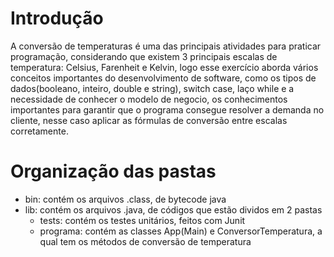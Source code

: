 # Introdução
A conversão de temperaturas é uma das principais atividades para praticar programação, considerando que existem 3 principais escalas de temperatura: Celsius, Farenheit e Kelvin, logo esse exercício aborda vários conceitos importantes do desenvolvimento de software, como os tipos de dados(booleano, inteiro, double e string), switch case, laço while e a necessidade de conhecer o modelo de negocio, os conhecimentos importantes para garantir que o programa consegue resolver a demanda no cliente, nesse caso aplicar as fórmulas de conversão entre escalas corretamente.

# Organização das pastas
* bin: contém os arquivos .class, de bytecode java
* lib: contém os arquivos .java, de códigos que estão dividos em 2 pastas
    * tests: contém os testes unitários, feitos com Junit
    * programa: contém as classes App(Main) e ConversorTemperatura, a qual tem os métodos de conversão de temperatura
